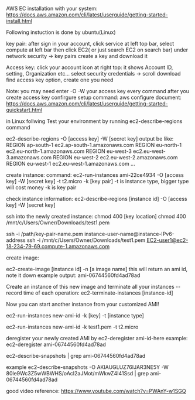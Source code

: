 AWS EC installation with your system:
https://docs.aws.amazon.com/cli/latest/userguide/getting-started-install.html

Following instuction is done by ubuntu(Linux)

key pair:
after sign in your account, click service at left top bar, select compute at left bar then click EC2( or just search EC2 on search bar)
under network security -> key pairs 
create a key and download it


Access key:
click your account icon at right top: it shows Account ID, setting, Organization etc...
select security credentials -> scroll download find access key option, create one you need


Note: you may need enter -O -W your access key every command
after you create access key
confirgure setup
command: aws configure
document:
https://docs.aws.amazon.com/cli/latest/userguide/getting-started-quickstart.html


in Linux follwing Test your environment by running ec2-describe-regions command


ec2-describe-regions -O [access key] -W [secret key]
output be like: 
REGION  ap-south-1      ec2.ap-south-1.amazonaws.com
REGION  eu-north-1      ec2.eu-north-1.amazonaws.com
REGION  eu-west-3       ec2.eu-west-3.amazonaws.com
REGION  eu-west-2       ec2.eu-west-2.amazonaws.com
REGION  eu-west-1       ec2.eu-west-1.amazonaws.com
...


create instance:
command: ec2-run-instances ami-22ce4934 -O [access key] -W [secret key] -t t2.micro -k [key pair]
-t is instance type, bigger type will cost money -k is key pair


check instance information:
ec2-describe-regions [instance id] -O [access key] -W [secret key]


ssh into the newly created instance:
chmod 400 [key location]
chmod 400 /mnt/c/Users/Owner/Downloads/test1.pem


ssh -i /path/key-pair-name.pem instance-user-name@instance-IPv6-address
ssh -i /mnt/c/Users/Owner/Downloads/test1.pem EC2-user1@ec2-18-234-79-69.compute-1.amazonaws.com


create image:


ec2-create-image [instance id] -n [a image name] 
this will return an ami id, note it down 
example output: ami-06744560fd4ad78ad


Create an instance of this new image and terminate all your instances -- record time of each operation:
 ec2-terminate-instances [instance-id] 
 
 
 Now you can start another instance from your customized AMI!


 ec2-run-instances new-ami-id -k [key] -t [instance type]
 
 ec2-run-instances new-ami-id -k test1.pem -t t2.micro
 
deregister your newly created AMI by
 ec2-deregister ami-id-here 
 example:  ec2-deregister ami-06744560fd4ad78ad
 
 
 ec2-describe-snapshots | grep ami-06744560fd4ad78ad


example  ec2-describe-snapshots -O AKIAUGLUZ76IJAR3NE5Y -W 80le9Wc3Z5wWBWHS/oAcI2aJMot/mWkwZ4I41Ssd
| grep ami-06744560fd4ad78ad


good video reference:
https://www.youtube.com/watch?v=PWAnY-w1SGQ

